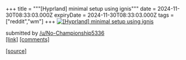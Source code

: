 +++
title = """[Hyprland] minimal setup using ignis"""
date = 2024-11-30T08:33:03.000Z
expiryDate = 2024-11-30T08:33:03.000Z
tags = ["reddit","wm"]
+++
[![[Hyprland] minimal setup using ignis](https://b.thumbs.redditmedia.com/DHLV9fwMnqdAvBTFsSjerp-iPXrTTtpjHzYJSEn06zc.jpg "[Hyprland] minimal setup using ignis")](https://www.reddit.com/r/unixporn/comments/1h38adz/hyprland_minimal_setup_using_ignis/)

submitted by [/u/No-Championship5336](https://www.reddit.com/user/No-Championship5336)  
[\[link\]](https://www.reddit.com/gallery/1h38adz) [\[comments\]](https://www.reddit.com/r/unixporn/comments/1h38adz/hyprland_minimal_setup_using_ignis/)

[[source]](https://www.reddit.com/r/unixporn/comments/1h38adz/hyprland_minimal_setup_using_ignis/)
